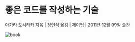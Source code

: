 좋은 코드를 작성하는 기술
=========================

아가타 토시타카 지음 | 정인식 옮김 | 제이펍 | 2011년 12월 09일 출간

![book](/book-img.png)
